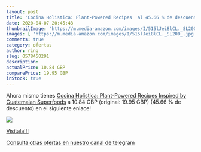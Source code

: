 ```yaml
---
layout: post
title: 'Cocina Holistica: Plant-Powered Recipes  al 45.66 % de descuento'
date: 2020-04-07 20:45:43
thumbnailImage: 'https://m.media-amazon.com/images/I/515lJei8lCL._SL200_.jpg'
images: [ 'https://m.media-amazon.com/images/I/515lJei8lCL._SL200_.jpg' ]
comments: true
category: ofertas
author: ring
slug: 0578450291
description:
actualPrice: 10.84 GBP
comparePrice: 19.95 GBP
inStock: true
---
```


Ahora mismo tienes [Cocina Holistica: Plant-Powered Recipes Inspired by Guatemalan Superfoods](https://www.amazon.com/dp/0578450291/?tag=redken08-20) a 10.84 GBP (original: 19.95 GBP) (45.66 %  de descuento) en el siguiente enlace!

[![](https://m.media-amazon.com/images/I/515lJei8lCL._SL200_.jpg)](https://www.amazon.com/dp/0578450291/?tag=redken08-20)

[Visítala!!!](https://www.amazon.com/dp/0578450291/?tag=redken08-20)

[Consulta otras ofertas en nuestro canal de telegram](https://t.me/s/ofertas25)

